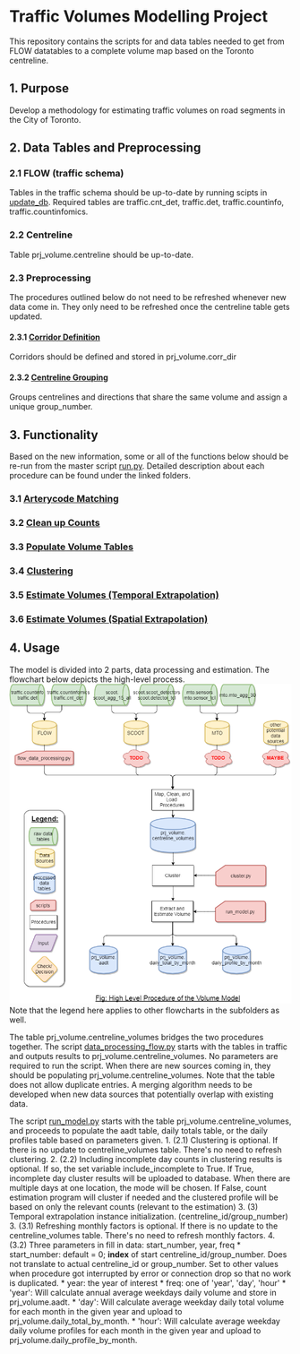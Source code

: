 # Traffic Volumes Modelling Project
This repository contains the scripts for and data tables needed to get from FLOW datatables to a complete volume map based on the Toronto centreline. 

## 1. Purpose
Develop a methodology for estimating traffic volumes on road segments in the City of Toronto.

## 2. Data Tables and Preprocessing

### 2.1 FLOW (traffic schema)
Tables in the traffic schema should be up-to-date by running scipts in [update_db](preprocessing/update_db/). Required tables are traffic.cnt_det, traffic.det, traffic.countinfo, traffic.countinfomics.

### 2.2 Centreline 
Table prj_volume.centreline should be up-to-date. 

### 2.3 Preprocessing
The procedures outlined below do not need to be refreshed whenever new data come in. They only need to be refreshed once the centreline table gets updated.
#### 2.3.1 [Corridor Definition](preprocessing/corridors/)
Corridors should be defined and stored in prj_volume.corr_dir

#### 2.3.2 [Centreline Grouping](preprocessing/spatial_interpolation)
Groups centrelines and directions that share the same volume and assign a unique group_number. 

## 3. Functionality
Based on the new information, some or all of the functions below should be re-run from the master script [run.py](run.py). Detailed description about each procedure can be found under the linked folders. 

### 3.1 [Arterycode Matching](arterycode_mapping/)
### 3.2 [Clean up Counts](data_cleanup/)
### 3.3 [Populate Volume Tables](populate_datatables/)
### 3.4 [Clustering](clustering/)
### 3.5 [Estimate Volumes (Temporal Extrapolation)](estimation_extraction/)
### 3.6 [Estimate Volumes (Spatial Extrapolation)](spatial_extrapolation/)

## 4. Usage 
The model is divided into 2 parts, data processing and estimation. The flowchart below depicts the high-level process. 
![volume_model_1](img/volume_model_1.png)
Note that the legend here applies to other flowcharts in the subfolders as well.

The table prj_volume.centreline_volumes bridges the two procedures together. The script [data_processing_flow.py](data_processing_flow.py) starts with the tables in traffic and outputs results to prj_volume.centreline_volumes. No parameters are required to run the script. When there are new sources coming in, they should be populating prj_volume.centreline_volumes. Note that the table does not allow duplicate entries. A merging algorithm needs to be developed when new data sources that potentially overlap with existing data. 

The script [run_model.py](run_model.py) starts with the table prj_volume.centreline_volumes, and proceeds to populate the aadt table, daily totals table, or the daily profiles table based on parameters given. 
	1. (2.1) Clustering is optional. If there is no update to centreline_volumes table. There's no need to refresh clustering.
	2. (2.2) Including incomplete day counts in clustering results is optional. If so, the set variable include_incomplete to True. If True, incomplete day cluster results will be uploaded to database. When there are multiple days at one location, the mode will be chosen. If False, count estimation program will cluster if needed and the clustered profile will be based on only the relevant counts (relevant to the estimation)
	3. (3) Temporal extrapolation instance initialization. (centreline_id/group_number)
	3. (3.1) Refreshing monthly factors is optional. If there is no update to the centreline_volumes table. There's no need to refresh monthly factors.
	4. (3.2) Three parameters in fill in data: start_number, year, freq
		* start_number: default = 0; **index** of start centreline_id/group_number. Does not translate to actual centreline_id or group_number. Set to other values when procedure got interrupted by error or connection drop so that no work is duplicated.
		* year: the year of interest
		* freq: one of 'year', 'day', 'hour'
			* 'year': Will calculate annual average weekdays daily volume and store in prj_volume.aadt.
			* 'day': Will calculate average weekday daily total volume for each month in the given year and upload to prj_volume.daily_total_by_month.
			* 'hour': Will calculate average weekday daily volume profiles for each month in the given year and upload to prj_volume.daily_profile_by_month. 
